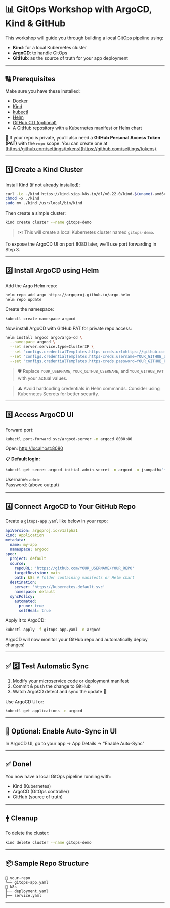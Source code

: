 # 📊 GitOps Workshop with ArgoCD, Kind & GitHub

This workshop will guide you through building a local GitOps pipeline using:

- **Kind**: for a local Kubernetes cluster
- **ArgoCD**: to handle GitOps
- **GitHub**: as the source of truth for your app deployment

---

## 🔠 Prerequisites

Make sure you have these installed:

- [Docker](https://www.docker.com/products/docker-desktop)
- [Kind](https://kind.sigs.k8s.io/)
- [kubectl](https://kubernetes.io/docs/tasks/tools/)
- [Helm](https://helm.sh/docs/intro/install/)
- [GitHub CLI (optional)](https://cli.github.com/)
- A GitHub repository with a Kubernetes manifest or Helm chart

🔐 If your repo is private, you’ll also need a **GitHub Personal Access Token (PAT)** with the **`repo`** scope. You can create one at [https://github.com/settings/tokens](https://github.com/settings/tokens).

---

## 1️⃣ Create a Kind Cluster

Install Kind (if not already installed):

```bash
curl -Lo ./kind https://kind.sigs.k8s.io/dl/v0.22.0/kind-$(uname)-amd64
chmod +x ./kind
sudo mv ./kind /usr/local/bin/kind
```

Then create a simple cluster:

```bash
kind create cluster --name gitops-demo
```

> ✉️ This will create a local Kubernetes cluster named `gitops-demo`.

To expose the ArgoCD UI on port 8080 later, we’ll use port forwarding in Step 3.

---

## 2️⃣ Install ArgoCD using Helm

Add the Argo Helm repo:

```bash
helm repo add argo https://argoproj.github.io/argo-helm
helm repo update
```

Create the namespace:

```bash
kubectl create namespace argocd
```

Now install ArgoCD with GitHub PAT for private repo access:

```bash
helm install argocd argo/argo-cd \
  --namespace argocd \
  --set server.service.type=ClusterIP \
  --set "configs.credentialTemplates.https-creds.url=https://github.com/YOUR_USERNAME" \
  --set "configs.credentialTemplates.https-creds.username=YOUR_GITHUB_USERNAME" \
  --set "configs.credentialTemplates.https-creds.password=YOUR_GITHUB_PAT"
```

> 🛡️ Replace `YOUR_USERNAME`, `YOUR_GITHUB_USERNAME`, and `YOUR_GITHUB_PAT` with your actual values.

> ⚠️ Avoid hardcoding credentials in Helm commands. Consider using Kubernetes Secrets for better security.

---

## 3️⃣ Access ArgoCD UI

Forward port:

```bash
kubectl port-forward svc/argocd-server -n argocd 8080:80
```

Open: [http://localhost:8080](http://localhost:8080)

📋 **Default login:**

```bash
kubectl get secret argocd-initial-admin-secret -n argocd -o jsonpath="{.data.password}" | base64 -d && echo
```

Username: `admin`\
Password: (above output)

---

## 4️⃣ Connect ArgoCD to Your GitHub Repo

Create a `gitops-app.yaml` like below in your repo:

```yaml
apiVersion: argoproj.io/v1alpha1
kind: Application
metadata:
  name: my-app
  namespace: argocd
spec:
  project: default
  source:
    repoURL: 'https://github.com/YOUR_USERNAME/YOUR_REPO'
    targetRevision: main
    path: k8s # folder containing manifests or Helm chart
  destination:
    server: 'https://kubernetes.default.svc'
    namespace: default
  syncPolicy:
    automated:
      prune: true
      selfHeal: true
```

Apply it to ArgoCD:

```bash
kubectl apply -f gitops-app.yaml -n argocd
```

ArgoCD will now monitor your GitHub repo and automatically deploy changes!

---

## ✅ 5️⃣ Test Automatic Sync

1. Modify your microservice code or deployment manifest
2. Commit & push the change to GitHub
3. Watch ArgoCD detect and sync the update 🎯

Use ArgoCD UI or:

```bash
kubectl get applications -n argocd
```

---

## 🔄 Optional: Enable Auto-Sync in UI

In ArgoCD UI, go to your app → App Details → "Enable Auto-Sync"

---

## ✅ Done!

You now have a local GitOps pipeline running with:

- Kind (Kubernetes)
- ArgoCD (GitOps controller)
- GitHub (source of truth)

---

## 🛉️ Cleanup

To delete the cluster:

```bash
kind delete cluster --name gitops-demo
```

---

## 📦 Sample Repo Structure

```
📁 your-repo
└── gitops-app.yaml
📅️ k8s
├── deployment.yaml
├── service.yaml

```

---
